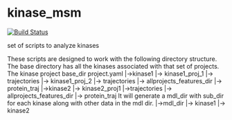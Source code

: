 # kinase_msm
[![Build Status](https://travis-ci.com/msultan/kinase_msm.svg?token=Qs64kEbR7UUaswHXtepX&branch=master)](https://travis-ci.com/msultan/kinase_msm)

set of scripts to analyze kinases

These scripts are designed to work with the following directory structure. The base directory has all the
kinases associated with that set of projects. The kinase project
base_dir
project.yaml
|->kinase1
   |-> kinase1_proj_1
       |-> trajectories
   |-> kinase1_proj_2
       |-> trajectories
   |-> allprojects_features_dir
   |-> protein_traj
|->kinase2
   |-> kinase2_proj1
       |->trajectories
   |-> allprojects_features_dir
   |-> protein_traj
It will generate a mdl_dir with sub_dir for each kinase along with other data in the mdl dir.
|->mdl_dir
   |-> kinase1
   |-> kinase2

